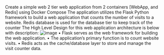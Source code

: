 Create a simple web 2 tier web application from 2 containers [WebApp, and Redis] using Docker Compose
The application utilizes the Flask Python framework to build a web application that counts the number of visits to a website.
Redis database is used for the database tier to keep track of the counter
The High Level Design for this web application architecture is below with description:
<img alt="image" src="https://github.com/user-attachments/assets/20d5c882-7c27-49b2-92ad-69f9022fc5a9" />
	•	Flask serves as the web framework for building the web application.
	•	The application’s primary function is to count website visits.
	•	Redis acts as the cache/database layer to store and manage the visit counter data.
